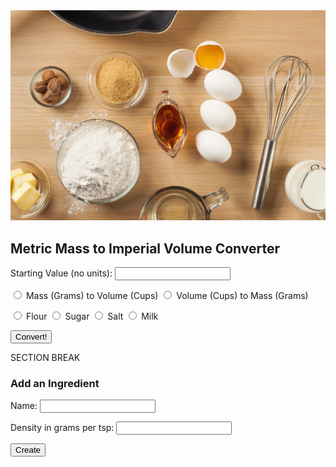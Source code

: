 
<img class=headcrop src="images/Pancake-Prep-016.jpg">

## Metric Mass to Imperial Volume Converter
<form id="form">
    <p><label>
        Starting Value (no units): 
        <input type="text" name="name" id="name" required>
    </label></p>
    <p><label>
        <input type="radio" id="0" name="Direction" value="MV">
        <label for="0">Mass (Grams) to Volume (Cups)</label>
        <input type="radio" id="1" name="Direction" value="VM">
        <label for="1">Volume (Cups) to Mass (Grams)</label>
    </label></p>
    <p><label>
        <input type="radio" id="0" name="Ingredient" value="0">
        <label for="0">Flour</label>
        <input type="radio" id="1" name="Ingredient" value="1">
        <label for="1">Sugar</label>
        <input type="radio" id="2" name="Ingredient" value="2">
        <label for="2">Salt</label>
        <input type="radio" id="3" name="Ingredient" value="3">
        <label for="3">Milk</label>
    </label></p>
    <p>
        <button type="button" onclick="OutputResults()">Convert!</button>
    </p>
</form>
<script>
    function OutputResults() {
        var DirChoice;
        var IngChoice;
        var DirOpt = document.getElementsByName('Direction') ;
        var i = 0
        for (i = 0; i < DirOpt.length; i++) {
            if (DirOpt[i].checked){
                DirChoice = DirOpt[i].value;
            } 
        }
        var i = 0
        var IngOpt = document.getElementsByName('Ingredient') ;
        for (i = 0; i < IngOpt.length; i++) {
            if (IngOpt[i].checked){
                IngChoice = IngOpt[i].value;
            }
        }
        console.log(DirChoice,IngChoice)
    }
</script>

<!-->
SECTION BREAK
</!-->

<h3>Add an Ingredient</h3>
<form>
    <p><label>
        Name:
        <input type="text" name="name" id="name" required>
    </label></p>
    <p><label>
        Density in grams per tsp:
        <input type="text" name="uid" id="uid" required>
    </label></p>
    <p>
        <button>Create</button>
    </p>
</form>


